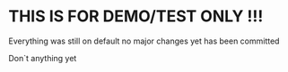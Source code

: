 # THIS IS FOR DEMO/TEST ONLY !!!

Everything was still on default no major changes yet has been committed

Don`t anything yet 



